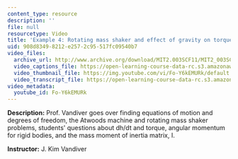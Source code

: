 ```yaml
---
content_type: resource
description: ''
file: null
resourcetype: Video
title: 'Example 4: Rotating mass shaker and effect of gravity on torque'
uid: 908d8349-8212-e257-2c95-517fc09540b7
video_files:
  archive_url: http://www.archive.org/download/MIT2.003SCF11/MIT2_003SCF11_lec10_300k.mp4
  video_captions_file: https://open-learning-course-data-rc.s3.amazonaws.com/2-003sc-engineering-dynamics-fall-2011/af85ae358a7a5421878f1e9a7d736463_Fo-Y6kEMURk.vtt
  video_thumbnail_file: https://img.youtube.com/vi/Fo-Y6kEMURk/default.jpg
  video_transcript_file: https://open-learning-course-data-rc.s3.amazonaws.com/2-003sc-engineering-dynamics-fall-2011/ea8da75aee877166770c8dbe051dc6ce_Fo-Y6kEMURk.pdf
video_metadata:
  youtube_id: Fo-Y6kEMURk
---
```


**Description:** Prof. Vandiver goes over finding equations of motion and degrees of freedom, the Atwoods machine and rotating mass shaker problems, students' questions about dh/dt and torque, angular momentum for rigid bodies, and the mass moment of inertia matrix, I.

**Instructor:** J. Kim Vandiver